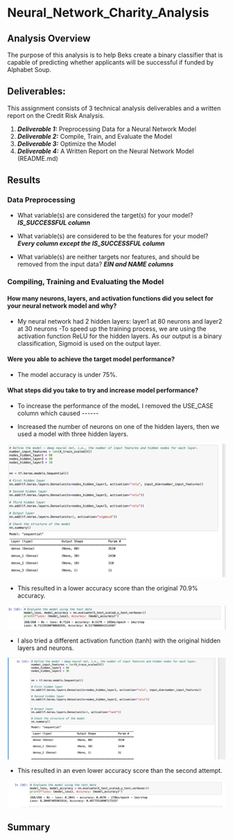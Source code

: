 # Neural_Network_Charity_Analysis

## Analysis Overview 

The purpose of this analysis is to help Beks create a binary classifier that is capable of predicting whether applicants will be successful if funded by Alphabet Soup. 

## Deliverables:
This assignment consists of 3 technical analysis deliverables and a written report on the Credit Risk Analysis. 

1. ***Deliverable 1:*** Preprocessing Data for a Neural Network Model
2. ***Deliverable 2:*** Compile, Train, and Evaluate the Model
3. ***Deliverable 3:*** Optimize the Model
4. ***Deliverable 4:*** A Written Report on the Neural Network Model (README.md)

## Results

### Data Preprocessing 

- What variable(s) are considered the target(s) for your model? ***IS_SUCCESSFUL column***

- What variable(s) are considered to be the features for your model? ***Every column except the IS_SUCCESSFUL column***

- What variable(s) are neither targets nor features, and should be removed from the input data? ***EIN and NAME columns***

### Compiling, Training and Evaluating the Model

#### How many neurons, layers, and activation functions did you select for your neural network model and why? 

- My neural network had 2 hidden layers: layer1 at 80 neurons and layer2 at 30 neurons 
-To speed up the training process, we are using the activation function ReLU for the hidden layers. As our output is a binary classification, Sigmoid is used on the output layer.

#### Were you able to achieve the target model performance?

- The model accuracy is under 75%. 

#### What steps did you take to try and increase model performance?

- To increase the performance of the modeL I removed the USE_CASE column which caused ------

- Increased the number of neurons on one of the hidden layers, then we used a model with three hidden layers.

![additional_layer_neurons.png](/Results/additional_layer_neurons.png)

- This resulted in a lower accuracy score than the original 70.9% accuracy. 

![additional_layer_neurons_accuracy.png](/Results/additional_layer_neurons_accuracy.png)

- I also tried a different activation function (tanh) with the original hidden layers and neurons. 

![tanh.png](/Results/tanh.png)

- This resulted in an even lower accuracy score than the second attempt. 

![tanh_accuracy.png](/Results/tanh_accuracy.png)



## Summary
